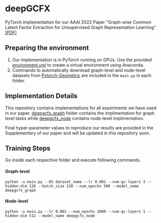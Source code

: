# deepGCFX
PyTorch implementation for our AAAI 2022 Paper "Graph-wise Common Latent Factor Extraction for Unsupervised Graph Representation Learning" [[PDF]](https://arxiv.org/pdf/2112.08830.pdf)

## Preparing the environment

1. Our implementation is in PyTorch running on GPUs. Use the provided [environment.yml](deepgcfx_environment.yml) to create a virtual environment using Anaconda.
2. Commands to automatically download graph-level and node-level datasets from [Pytorch-Geometric](https://pytorch-geometric.readthedocs.io/en/latest/modules/datasets.html) are included in the ```main.py``` in each folder.

## Implementation Details

This repository contains implementations for all experiments we have used in our paper. [deepgcfx_graph](deepgcfx_graph) folder contains the implimentation for graph level tasks while [deepgcfx_node](deepgcfx_node) contains node-level implimentation.

Final hyper-parameter values to reproduce our results are provided in the Supplementary of our paper and will be updated in this repository soon.

## Training Steps

Go inside each respective folder and execute following commands.

#### Graph-level 
```python -u main.py --DS dataset_name --lr 0.001 --num-gc-layers 3 --hidden-dim 128 --batch_size 128 --num_epochs 500 --model_name deepgcfx_graph```

#### Node-level

```python -u main.py --lr 0.001 --num_epochs 2000 --num-gc-layers 1 --hidden-dim 512 --model_name deepgcfx_node```



